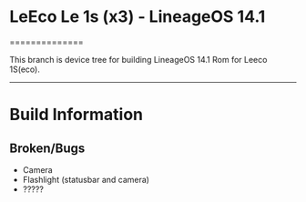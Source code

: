 # LeEco Le 1s (x3) - LineageOS 14.1
==============

This branch is device tree for building LineageOS 14.1 Rom for Leeco 1S(eco).

---

# Build Information

## Broken/Bugs
* Camera
* Flashlight (statusbar and camera)
* ?????
